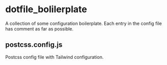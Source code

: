 # dotfile_bolilerplate
A collection of some configuration boilerplate. Each entry in the config file has comment as far as possible.

## postcss.config.js

Postcss config file with Tailwind configuration.
